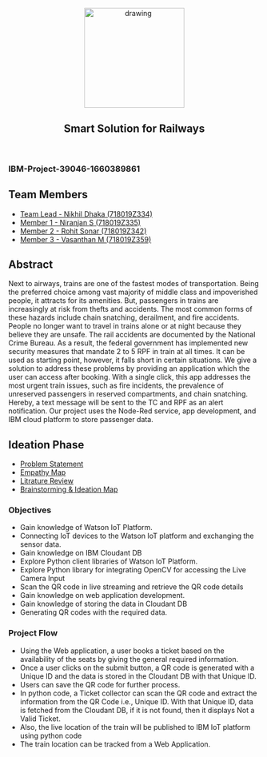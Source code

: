 <br>
<div align="center">
<img src="https://upload.wikimedia.org/wikipedia/commons/5/51/IBM_logo.svg"  align="center" alt="drawing" width="200" />
  <h2 align="center"> Smart Solution for Railways <br></h2>

  </div>
 <br> 
 <h3>IBM-Project-39046-1660389861</h3>  
   

## Team Members
 - [Team Lead - Nikhil Dhaka (718019Z334)](https://github.com/nikhild05)
 - [Member 1 - Niranjan S (718019Z335)](https://github.com/niran1412)
 - [Member 2 - Rohit Sonar (718019Z342)](https://github.com/Rohit-2001-Sonar)
 - [Member 3 - Vasanthan M (718019Z359)](https://github.com/Vasanthan916)
 
## Abstract
Next to airways, trains are one of the fastest modes of transportation. Being the preferred choice among vast majority of middle class and impoverished people, it attracts for its amenities. But, passengers in trains are increasingly at risk from thefts and accidents. The most common forms of these hazards include chain snatching, derailment, and fire accidents. People no longer want to travel in trains alone or at night because they believe they are unsafe. The rail accidents are
documented by the National Crime Bureau. As a result, the federal government has implemented new security measures that mandate 2 to 5 RPF in train at all times. It can be used as starting point, however, it falls short in certain situations. We give a solution to address these problems by providing an application which the user can access after booking. With a single click, this app addresses the most urgent train issues, such as fire incidents, the prevalence of unreserved passengers in reserved compartments, and chain snatching. Hereby, a text message will be sent to the TC and RPF as an alert notification. Our project uses the Node-Red service,
app development, and IBM cloud platform to store passenger data.
## Ideation Phase
 - [Problem Statement](https://github.com/IBM-EPBL/IBM-Project-39046-1660389861/blob/main/Pre-Development%20Phase/Project%20Planning/ProblemStatement-SmartSolutionForRailways-PNT2022TMID12653.pdf)
 - [Empathy Map](https://app.mural.co/invitation/mural/ibm06765/1663722824795?sender=u456599987bbb7a87edd88416&key=2b27581c-8311-44c9-ba0f-ed6c46e3df1f)
 - [Litrature Review](https://github.com/IBM-EPBL/IBM-Project-39046-1660389861/blob/main/Pre-Development%20Phase/Project%20Planning/Literature%20Survey-SmartSolutionForRailways-PNT2022TMID12653.pdf)
 - [Brainstorming & Ideation Map](https://app.mural.co/invitation/mural/ibm06765/1663720067648?sender=u456599987bbb7a87edd88416&key=255e2a72-c50e-4e4b-b334-064908996a86)

### Objectives
- Gain knowledge of Watson IoT Platform.
- Connecting IoT devices to the Watson IoT platform and exchanging the sensor data.
- Gain knowledge on IBM Cloudant DB
- Explore Python client libraries of Watson IoT Platform.
- Explore Python library for integrating OpenCV for accessing the Live Camera Input
- Scan the QR code in live streaming and retrieve the QR code details
- Gain knowledge on web application development.
- Gain knowledge of storing the data in Cloudant DB
- Generating QR codes with the required data.

### Project Flow
- Using the Web application, a user books a ticket based on the availability of the seats by giving the general required information.
- Once a user clicks on the submit button, a QR code is generated with a Unique ID and the data is stored in the Cloudant DB with that Unique ID.
- Users can save the QR code for further process. 
- In python code, a Ticket collector can scan the QR code and extract the information from the QR  Code i.e., Unique ID. With that Unique ID, data is fetched from the Cloudant DB, if it is not found, then it displays Not a Valid Ticket.
- Also, the live location of the train will be published to IBM IoT platform using python code
- The train location can be tracked from a Web Application.

